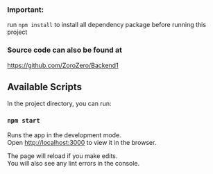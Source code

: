 ### Important:
run `npm install` to install all dependency package before running this project

### Source code can also be found at 
https://github.com/ZoroZero/Backend1

## Available Scripts

In the project directory, you can run:

### `npm start`

Runs the app in the development mode.<br />
Open [http://localhost:3000](http://localhost:3000) to view it in the browser.

The page will reload if you make edits.<br />
You will also see any lint errors in the console.

